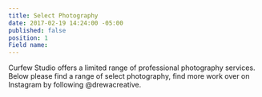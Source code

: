 ```yaml
---
title: Select Photography
date: 2017-02-19 14:24:00 -05:00
published: false
position: 1
Field name: 
---
```


Curfew Studio offers a limited range of professional photography services. Below please find a range of select photography, find more work over on Instagram by following @drewacreative.